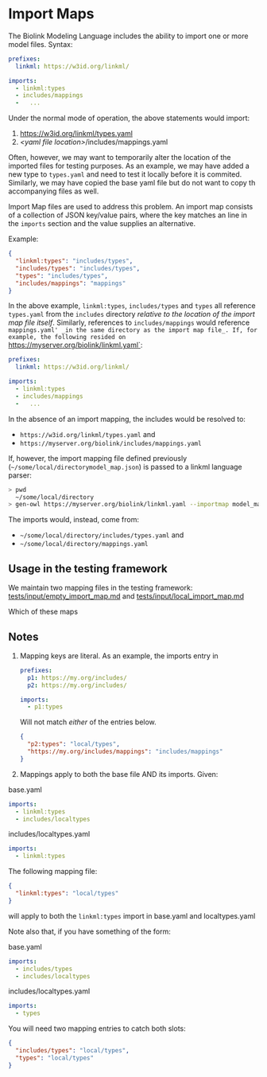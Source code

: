 # Import Maps
The Biolink Modeling Language includes the ability to import one or more model files. Syntax:
```yaml
prefixes:
  linkml: https://w3id.org/linkml/

imports:
  - linkml:types
  - includes/mappings
  -   ...
```

Under the normal mode of operation, the above statements would import:
1) https://w3id.org/linkml/types.yaml
2) _\<yaml file location\>_/includes/mappings.yaml

Often, however, we may want to temporarily alter the location of the imported files for testing purposes.  As an example,
we may have added a new type to `types.yaml` and need to test it locally before it is commited.   Similarly, we may have
copied the base yaml file but do not want to copy th accompanying files as well.

Import Map files are used to address this problem.  An import map consists of a collection of JSON key/value pairs, where
the key matches an line in the `imports` section and the value supplies an alternative.

Example:
```json
{
  "linkml:types": "includes/types",
  "includes/types": "includes/types",
  "types": "includes/types",
  "includes/mappings": "mappings"
}
```
In the above example, `linkml:types`, `includes/types` and `types` all reference `types.yaml` from the `includes` directory
_relative to the location of the import map file itself_. Similarly, references to `includes/mappings` would reference `mappings.yaml'
 _in the same directory as the import map file_. If, for example, the following resided on `https://myserver.org/biolink/linkml.yaml`:
```yaml
prefixes:
  linkml: https://w3id.org/linkml/

imports:
  - linkml:types
  - includes/mappings
  -   ...
```
In the absence of an import mapping, the includes would be resolved to:
* `https://w3id.org/linkml/types.yaml`
and
* `https://myserver.org/biolink/includes/mappings.yaml`

If, however, the import mapping file defined previously (`~/some/local/directorymodel_map.json`) is passed to a linkml language parser:
```bash
> pwd
  ~/some/local/directory
> gen-owl https://myserver.org/biolink/linkml.yaml --importmap model_map.json
```

The imports would, instead, come from:
* `~/some/local/directory/includes/types.yaml`
and
* `~/some/local/directory/mappings.yaml`

## Usage in the testing framework
We maintain two mapping files in the testing framework:
[tests/input/empty_import_map.md]()
and
[tests/input/local_import_map.md]()

Which of these maps

## Notes
1) Mapping keys are literal.  As an example, the imports entry in
    ```yaml
    prefixes:
      p1: https://my.org/includes/
      p2: https://my.org/includes/

    imports:
      - p1:types
    ```
    Will not match _either_ of the entries below.

    ```json
    {
      "p2:types": "local/types",
      "https://my.org/includes/mappings": "includes/mappings"
    }
    ```
2) Mappings apply to both the base file AND its imports.  Given:

base.yaml
```yaml
imports:
  - linkml:types
  - includes/localtypes
```

includes/localtypes.yaml
```yaml
imports:
  - linkml:types
```

The following mapping file:

```json
{
  "linkml:types": "local/types"
}
```
will apply to both the `linkml:types` import in base.yaml and localtypes.yaml

Note also that, if you have something of the form:

base.yaml

```yaml
imports:
  - includes/types
  - includes/localtypes
```

includes/localtypes.yaml

```yaml
imports:
  - types
```

You will need two mapping entries to catch both slots:
```json
{
  "includes/types": "local/types",
  "types": "local/types"
}
```
